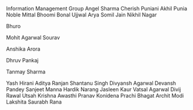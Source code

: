 Information Management Group
Angel Sharma
Cherish Puniani
Akhil Punia
Noble Mittal
Bhoomi Bonal
Ujjwal Arya
Somil Jain
Nikhil Nagar

Bhuro

Mohit Agarwal
Sourav

Anshika Arora

Dhruv Pankaj

Tanmay Sharma

Yash Hirani
Aditya Ranjan
Shantanu Singh
Divyansh Agarwal
Devansh Pandey
Sanjeet Manna
Hardik Narang
Jasleen Kaur
Vatsal Agarwal
Divij Rawal
Utsah
Krishna Awasthi
Pranav Konidena
Prachi Bhagat
Archit Modi
Lakshita
Saurabh Rana

